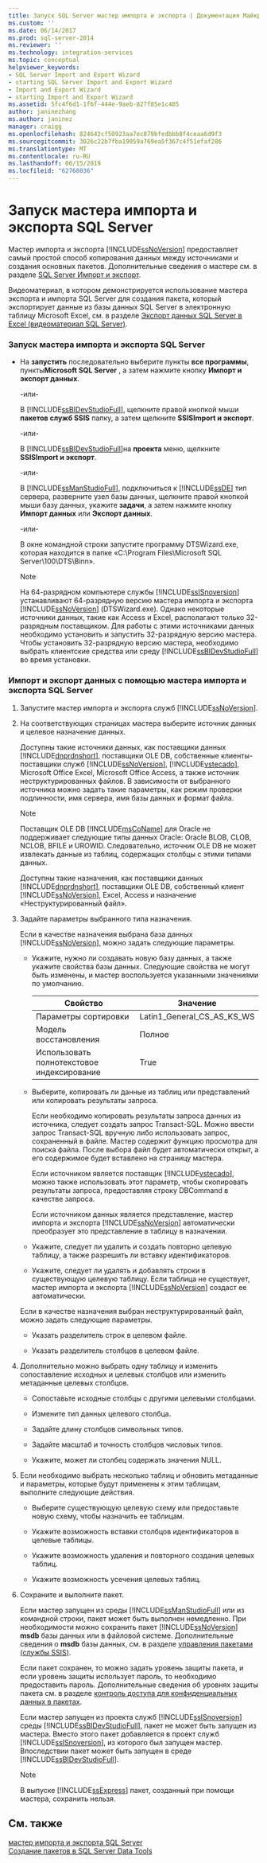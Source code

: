 ```yaml
---
title: Запуск SQL Server мастер импорта и экспорта | Документация Майкрософт
ms.custom: ''
ms.date: 06/14/2017
ms.prod: sql-server-2014
ms.reviewer: ''
ms.technology: integration-services
ms.topic: conceptual
helpviewer_keywords:
- SQL Server Import and Export Wizard
- starting SQL Server Import and Export Wizard
- Import and Export Wizard
- starting Import and Export Wizard
ms.assetid: 5fc4f6d1-1f6f-444e-9aeb-827f85e1c405
author: janinezhang
ms.author: janinez
manager: craigg
ms.openlocfilehash: 824642cf50923aa7ec879bfedbbb8f4ceaa6d9f3
ms.sourcegitcommit: 3026c22b7fba19059a769ea5f367c4f51efaf286
ms.translationtype: MT
ms.contentlocale: ru-RU
ms.lasthandoff: 06/15/2019
ms.locfileid: "62768036"
---
```

# <a name="run-the-sql-server-import-and-export-wizard"></a>Запуск мастера импорта и экспорта SQL Server
  Мастер импорта и экспорта [!INCLUDE[ssNoVersion](../../includes/ssnoversion-md.md)] предоставляет самый простой способ копирования данных между источниками и создания основных пакетов. Дополнительные сведения о мастере см. в разделе [SQL Server Импорт и экспорт](import-and-export-data-with-the-sql-server-import-and-export-wizard.md).  
  
 Видеоматериал, в котором демонстрируется использование мастера экспорта и импорта SQL Server для создания пакета, который экспортирует данные из базы данных SQL Server в электронную таблицу Microsoft Excel, см. в разделе [Экспорт данных SQL Server в Excel (видеоматериал SQL Server)](https://go.microsoft.com/fwlink/?LinkId=131024).  
  
### <a name="to-start-the-sql-server-import-and-export-wizard"></a>Запуск мастера импорта и экспорта SQL Server  
  
-   На **запустить** последовательно выберите пункты **все программы**, пункты**Microsoft SQL Server** , а затем нажмите кнопку **Импорт и экспорт данных**.  
  
     -или-  
  
     В [!INCLUDE[ssBIDevStudioFull](../../includes/ssbidevstudiofull-md.md)], щелкните правой кнопкой мыши **пакетов служб SSIS** папку, а затем щелкните **SSISImport и экспорт**.  
  
     -или-  
  
     В [!INCLUDE[ssBIDevStudioFull](../../includes/ssbidevstudiofull-md.md)]на **проекта** меню, щелкните **SSISImport и экспорт**.  
  
     -или-  
  
     В [!INCLUDE[ssManStudioFull](../../includes/ssmanstudiofull-md.md)], подключиться к [!INCLUDE[ssDE](../../includes/ssde-md.md)] тип сервера, разверните узел базы данных, щелкните правой кнопкой мыши базу данных, укажите **задачи**, а затем нажмите кнопку **Импорт данных** или **Экспорт данных**.  
  
     -или-  
  
     В окне командной строки запустите программу DTSWizard.exe, которая находится в папке «C:\Program Files\Microsoft SQL Server\100\DTS\Binn».  
  
    > [!NOTE]  
    >  На 64-разрядном компьютере службы [!INCLUDE[ssISnoversion](../../includes/ssisnoversion-md.md)] устанавливают 64-разрядную версию мастера импорта и экспорта [!INCLUDE[ssNoVersion](../../includes/ssnoversion-md.md)] (DTSWizard.exe). Однако некоторые источники данных, такие как Access и Excel, располагают только 32-разрядным поставщиком. Для работы с этими источниками данных необходимо установить и запустить 32-разрядную версию мастера. Чтобы установить 32-разрядную версию мастера, необходимо выбрать клиентские средства или среду [!INCLUDE[ssBIDevStudioFull](../../includes/ssbidevstudiofull-md.md)] во время установки.  
  
### <a name="to-import-or-export-data-by-using-the-sql-server-import-and-export-wizard"></a>Импорт и экспорт данных с помощью мастера импорта и экспорта SQL Server  
  
1.  Запустите мастер импорта и экспорта служб [!INCLUDE[ssNoVersion](../../includes/ssnoversion-md.md)].  
  
2.  На соответствующих страницах мастера выберите источник данных и целевое назначение данных.  
  
     Доступны такие источники данных, как поставщики данных [!INCLUDE[dnprdnshort](../../includes/dnprdnshort-md.md)], поставщики OLE DB, собственные клиенты-поставщики служб [!INCLUDE[ssNoVersion](../../includes/ssnoversion-md.md)], [!INCLUDE[vstecado](../../includes/vstecado-md.md)], Microsoft Office Excel, Microsoft Office Access, а также источник неструктурированных файлов. В зависимости от выбранного источника можно задать такие параметры, как режим проверки подлинности, имя сервера, имя базы данных и формат файла.  
  
    > [!NOTE]  
    >  Поставщик OLE DB [!INCLUDE[msCoName](../../includes/msconame-md.md)] для Oracle не поддерживает следующие типы данных Oracle: Oracle BLOB, CLOB, NCLOB, BFILE и UROWID. Следовательно, источник OLE DB не может извлекать данные из таблиц, содержащих столбцы с этими типами данных.  
  
     Доступны такие назначения, как поставщики данных [!INCLUDE[dnprdnshort](../../includes/dnprdnshort-md.md)], поставщики OLE DB, собственный клиент [!INCLUDE[ssNoVersion](../../includes/ssnoversion-md.md)], Excel, Access и назначение «Неструктурированный файл».  
  
3.  Задайте параметры выбранного типа назначения.  
  
     Если в качестве назначения выбрана база данных [!INCLUDE[ssNoVersion](../../includes/ssnoversion-md.md)], можно задать следующие параметры.  
  
    -   Укажите, нужно ли создавать новую базу данных, а также укажите свойства базы данных. Следующие свойства не могут быть изменены, и мастер воспользуется указанными значениями по умолчанию.  
  
        |Свойство|Значение|  
        |--------------|-----------|  
        |Параметры сортировки|Latin1_General_CS_AS_KS_WS|  
        |Модель восстановления|Полное|  
        |Использовать полнотекстовое индексирование|True|  
  
    -   Выберите, копировать ли данные из таблиц или представлений или копировать результаты запроса.  
  
         Если необходимо копировать результаты запроса данных из источника, следует создать запрос Transact-SQL. Можно ввести запрос Transact-SQL вручную либо использовать запрос, сохраненный в файле. Мастер содержит функцию просмотра для поиска файла. После выбора файл будет автоматически открыт, а его содержимое будет вставлено на страницу мастера.  
  
         Если источником является поставщик [!INCLUDE[vstecado](../../includes/vstecado-md.md)], можно также использовать этот параметр, чтобы скопировать результаты запроса, предоставляя строку DBCommand в качестве запроса.  
  
         Если источником данных является представление, мастер импорта и экспорта [!INCLUDE[ssNoVersion](../../includes/ssnoversion-md.md)] автоматически преобразует это представление в таблицу в назначении.  
  
    -   Укажите, следует ли удалить и создать повторно целевую таблицу, а также разрешить ли вставку идентификаторов.  
  
    -   Укажите, следует ли удалять и добавлять строки в существующую целевую таблицу. Если таблица не существует, мастер импорта и экспорта [!INCLUDE[ssNoVersion](../../includes/ssnoversion-md.md)] создаст ее автоматически.  
  
     Если в качестве назначения выбран неструктурированный файл, можно задать следующие параметры.  
  
    -   Указать разделитель строк в целевом файле.  
  
    -   Указать разделитель столбцов в целевом файле.  
  
4.  Дополнительно можно выбрать одну таблицу и изменить сопоставление исходных и целевых столбцов или изменить метаданные целевых столбцов.  
  
    -   Сопоставьте исходные столбцы с другими целевыми столбцами.  
  
    -   Измените тип данных целевого столбца.  
  
    -   Задайте длину столбцов символьных типов.  
  
    -   Задайте масштаб и точность столбцов числовых типов.  
  
    -   Укажите, может ли столбец содержать значения NULL.  
  
5.  Если необходимо выбрать несколько таблиц и обновить метаданные и параметры, которые будут применены к этим таблицам, выполните следующие действия.  
  
    -   Выберите существующую целевую схему или предоставьте новую схему, чтобы назначить ее таблицам.  
  
    -   Укажите возможность вставки столбцов идентификаторов в целевые таблицы.  
  
    -   Укажите возможность удаления и повторного создания целевых таблиц.  
  
    -   Укажите возможность усечения целевых таблиц.  
  
6.  Сохраните и выполните пакет.  
  
     Если мастер запущен из среды [!INCLUDE[ssManStudioFull](../../includes/ssmanstudiofull-md.md)] или из командной строки, пакет может быть выполнен немедленно. При необходимости можно сохранить пакет [!INCLUDE[ssNoVersion](../../includes/ssnoversion-md.md)] **msdb** базы данных или в файловой системе. Дополнительные сведения о **msdb** базы данных, см. в разделе [управления пакетами &#40;службы SSIS&#41;](../service/package-management-ssis-service.md).  
  
     Если пакет сохранен, то можно задать уровень защиты пакета, и если уровень защиты использует пароль, то необходимо предоставить пароль. Дополнительные сведения об уровнях защиты пакета см. в разделе [контроль доступа для конфиденциальных данных в пакетах](../security/access-control-for-sensitive-data-in-packages.md).  
  
     Если мастер запущен из проекта служб [!INCLUDE[ssISnoversion](../../includes/ssisnoversion-md.md)] среды [!INCLUDE[ssBIDevStudioFull](../../includes/ssbidevstudiofull-md.md)], пакет не может быть запущен из мастера. Вместо этого пакет добавляется в проект служб [!INCLUDE[ssISnoversion](../../includes/ssisnoversion-md.md)], из которого был запущен мастер. Впоследствии пакет может быть запущен в среде [!INCLUDE[ssBIDevStudioFull](../../includes/ssbidevstudiofull-md.md)].  
  
    > [!NOTE]  
    >  В выпуске [!INCLUDE[ssExpress](../../includes/ssexpress-md.md)] пакет, созданный при помощи мастера, сохранить нельзя.  
  
## <a name="see-also"></a>См. также  
 [мастер импорта и экспорта SQL Server](import-and-export-data-with-the-sql-server-import-and-export-wizard.md)   
 [Создание пакетов в SQL Server Data Tools](../create-packages-in-sql-server-data-tools.md)  
  
  
